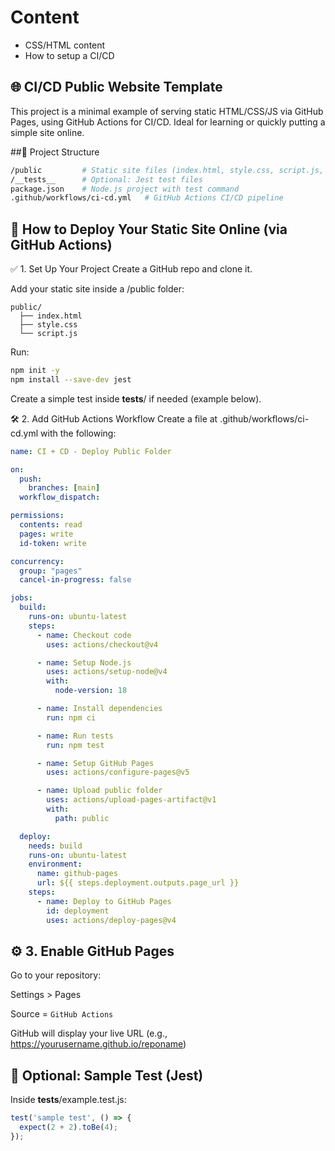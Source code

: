 # Content

 - CSS/HTML content
 - How to setup a CI/CD

## 🌐 CI/CD Public Website Template

This project is a minimal example of serving static HTML/CSS/JS via GitHub Pages, using GitHub Actions for CI/CD. Ideal for learning or quickly putting a simple site online.

##📁 Project Structure
```bash
/public         # Static site files (index.html, style.css, script.js, etc.)
/__tests__      # Optional: Jest test files
package.json    # Node.js project with test command
.github/workflows/ci-cd.yml   # GitHub Actions CI/CD pipeline
```

## 🚀 How to Deploy Your Static Site Online (via GitHub Actions)

✅ 1. Set Up Your Project
Create a GitHub repo and clone it.

Add your static site inside a /public folder:

```pgsql
public/
  ├── index.html
  ├── style.css
  └── script.js
```
Run:

```bash
npm init -y
npm install --save-dev jest
```

Create a simple test inside __tests__/ if needed (example below).

🛠️ 2. Add GitHub Actions Workflow
Create a file at .github/workflows/ci-cd.yml with the following:

```yaml
name: CI + CD - Deploy Public Folder

on:
  push:
    branches: [main]
  workflow_dispatch:

permissions:
  contents: read
  pages: write
  id-token: write

concurrency:
  group: "pages"
  cancel-in-progress: false

jobs:
  build:
    runs-on: ubuntu-latest
    steps:
      - name: Checkout code
        uses: actions/checkout@v4

      - name: Setup Node.js
        uses: actions/setup-node@v4
        with:
          node-version: 18

      - name: Install dependencies
        run: npm ci

      - name: Run tests
        run: npm test

      - name: Setup GitHub Pages
        uses: actions/configure-pages@v5

      - name: Upload public folder
        uses: actions/upload-pages-artifact@v1
        with:
          path: public

  deploy:
    needs: build
    runs-on: ubuntu-latest
    environment:
      name: github-pages
      url: ${{ steps.deployment.outputs.page_url }}
    steps:
      - name: Deploy to GitHub Pages
        id: deployment
        uses: actions/deploy-pages@v4
```

## ⚙️ 3. Enable GitHub Pages
Go to your repository:

Settings > Pages

Source = `GitHub Actions`

GitHub will display your live URL (e.g., https://yourusername.github.io/reponame)

## 🧪 Optional: Sample Test (Jest)
Inside __tests__/example.test.js:

```js
test('sample test', () => {
  expect(2 + 2).toBe(4);
});
```